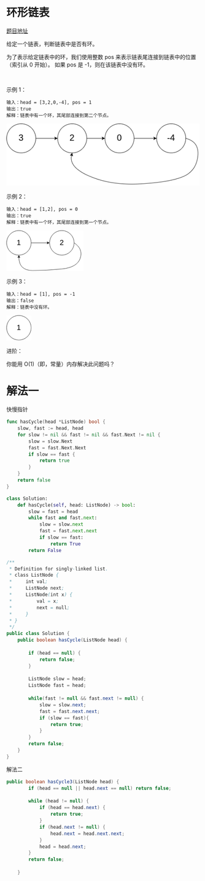 
# 环形链表

[题目地址](https://leetcode-cn.com/problems/linked-list-cycle/)

给定一个链表，判断链表中是否有环。

为了表示给定链表中的环，我们使用整数 pos 来表示链表尾连接到链表中的位置（索引从 0 开始）。 如果 pos 是 -1，则在该链表中没有环。

 

示例 1：

```
输入：head = [3,2,0,-4], pos = 1
输出：true
解释：链表中有一个环，其尾部连接到第二个节点。
```

![circularlinkedlist](./141/circularlinkedlist.png)

示例 2：

```
输入：head = [1,2], pos = 0
输出：true
解释：链表中有一个环，其尾部连接到第一个节点。
```
![circularlinkedlist2](./141/circularlinkedlist_test2.png)


示例 3：

```
输入：head = [1], pos = -1
输出：false
解释：链表中没有环。
```
![circularlinkedlist3](./141/circularlinkedlist_test3.png)
 

进阶：

你能用 O(1)（即，常量）内存解决此问题吗？


# 解法一

快慢指针

```go
func hasCycle(head *ListNode) bool {
    slow, fast := head, head
    for slow != nil && fast != nil && fast.Next != nil {
        slow = slow.Next
        fast = fast.Next.Next
        if slow == fast {
            return true
        }
    }
    return false
}
```

```python
class Solution:
    def hasCycle(self, head: ListNode) -> bool:
        slow = fast = head
        while fast and fast.next:
            slow = slow.next
            fast = fast.next.next
            if slow == fast:
                return True
        return False
```

```Java
/**
 * Definition for singly-linked list.
 * class ListNode {
 *     int val;
 *     ListNode next;
 *     ListNode(int x) {
 *         val = x;
 *         next = null;
 *     }
 * }
 */
public class Solution {
    public boolean hasCycle(ListNode head) {

        if (head == null) {
            return false;
        }

        ListNode slow = head;
        ListNode fast = head;

        while(fast != null && fast.next != null) {
            slow = slow.next;
            fast = fast.next.next;
            if (slow == fast){
                return true;
            }
        }
        return false;
    }
}
```


解法二

```Java
public boolean hasCycle3(ListNode head) {
        if (head == null || head.next == null) return false;

        while (head != null) {
            if (head == head.next) {
                return true;
            }
            if (head.next != null) {
                head.next = head.next.next;
            }
            head = head.next;
        }
        return false;

    }

```